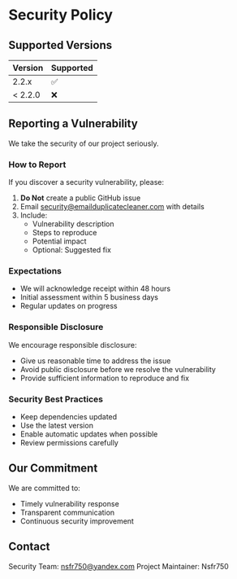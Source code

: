 # Security Policy

## Supported Versions

| Version | Supported          |
|---------|-------------------|
| 2.2.x   | :white_check_mark:|
| < 2.2.0 | :x:               |

## Reporting a Vulnerability

We take the security of our project seriously.

### How to Report

If you discover a security vulnerability, please:

1. **Do Not** create a public GitHub issue
2. Email security@emailduplicatecleaner.com with details
3. Include:
   - Vulnerability description
   - Steps to reproduce
   - Potential impact
   - Optional: Suggested fix

### Expectations

- We will acknowledge receipt within 48 hours
- Initial assessment within 5 business days
- Regular updates on progress

### Responsible Disclosure

We encourage responsible disclosure:
- Give us reasonable time to address the issue
- Avoid public disclosure before we resolve the vulnerability
- Provide sufficient information to reproduce and fix

### Security Best Practices

- Keep dependencies updated
- Use the latest version
- Enable automatic updates when possible
- Review permissions carefully

## Our Commitment

We are committed to:
- Timely vulnerability response
- Transparent communication
- Continuous security improvement

## Contact

Security Team: nsfr750@yandex.com
Project Maintainer: Nsfr750
